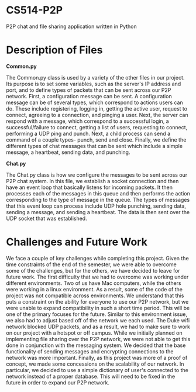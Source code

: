 # CS514-P2P
P2P chat and file sharing application written in Python




# Description of Files
**Common.py**

The Common.py class is used by a variety of the other files in our project. Its purpose is to set some variables, such as the server's IP address and port, and to define types of packets that can be sent across our P2P network. First, a configuration message can be sent. A configuration message can be of several types, which correspond to actions users can do. These include registering, logging in, getting the active user, request to connect, agreeing to a connection, and pinging a user. Next, the server can respond with a message, which correspond to a successful login, a successful/failure to connect, getting a list of users, requesting to connect, performing a UDP ping and punch. Next, a child process can send a command of a couple types- punch, send and close. Finally, we define the different types of chat messages that can be sent which include a simple message, a heartbeat, sending data, and punching.

**Chat.py**

The Chat.py class is how we configure the messages to be sent across our P2P chat system. In this file, we establish a socket connection and then have an event loop that basically listens for incoming packets. It then processes each of the messages in this queue and then performs the action corresponding to the type of message in the queue. The types of messages that this event loop can process include UDP hole punching, sending data, sending a message, and sending a heartbeat. The data is then sent over the UDP socket that was established. 


# Challenges and Future Work
We face a couple of key challenges while completing this project. Given the time constraints of the end of the semester, we were able to overcome some of the challenges, but for the others, we have decided to leave for future work. The first difficulty that we had to overcome was working under different environments. Two of us have Mac computers, while the others were working in a linux environment. As a result, some of the code of the project was not compatible across environments. We understand that this puts a constraint on the ability for everyone to use our P2P network, but we were unable to expand compatibility in such a short time period. This will be one of the primary focuses for the future. Similar to this environment issue, we also had to adjust based off of the network we each used. The Duke wifi network blocked UDP packets, and as a result, we had to make sure to work on our project with a hotspot or off campus. While we initially planned on implementing file sharing over the P2P network, we were not able to get this done in conjunction with the messaging system. We decided that the base functionality of sending messages and encrypting connections to the network was more important. Finally, as this project was more of a proof of concept, we made some concessions on the scalability of our network. In particular, we decided to use a simple dictionary of user's connected to the network instead of a proper database. This will need to be fixed in the future in order to expand our P2P network.   
